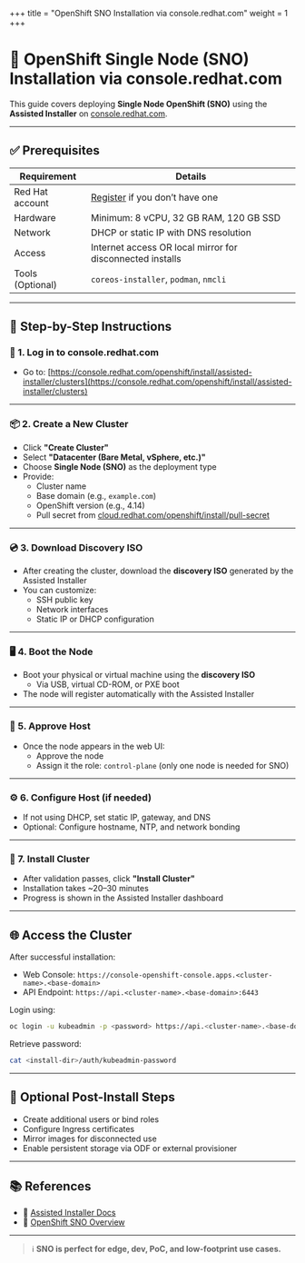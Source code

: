 +++
title = "OpenShift SNO Installation via console.redhat.com"
weight = 1
+++

# 🚀 OpenShift Single Node (SNO) Installation via console.redhat.com

This guide covers deploying **Single Node OpenShift (SNO)** using the **Assisted Installer** on [console.redhat.com](https://console.redhat.com/).

---

## ✅ Prerequisites

| Requirement         | Details                                                        |
|---------------------|----------------------------------------------------------------|
| Red Hat account     | [Register](https://www.redhat.com/en) if you don’t have one    |
| Hardware            | Minimum: 8 vCPU, 32 GB RAM, 120 GB SSD                         |
| Network             | DHCP or static IP with DNS resolution                         |
| Access              | Internet access OR local mirror for disconnected installs      |
| Tools (Optional)    | `coreos-installer`, `podman`, `nmcli`                          |

---

## 🧭 Step-by-Step Instructions

### 🔐 1. Log in to console.redhat.com

- Go to: [https://console.redhat.com/openshift/install/assisted-installer/clusters](https://console.redhat.com/openshift/install/assisted-installer/clusters)

---

### 📦 2. Create a New Cluster

- Click **"Create Cluster"**
- Select **"Datacenter (Bare Metal, vSphere, etc.)"**
- Choose **Single Node (SNO)** as the deployment type
- Provide:
  - Cluster name
  - Base domain (e.g., `example.com`)
  - OpenShift version (e.g., 4.14)
  - Pull secret from [cloud.redhat.com/openshift/install/pull-secret](https://cloud.redhat.com/openshift/install/pull-secret)

---

### 💿 3. Download Discovery ISO

- After creating the cluster, download the **discovery ISO** generated by the Assisted Installer
- You can customize:
  - SSH public key
  - Network interfaces
  - Static IP or DHCP configuration

---

### 🖥️ 4. Boot the Node

- Boot your physical or virtual machine using the **discovery ISO**
  - Via USB, virtual CD-ROM, or PXE boot
- The node will register automatically with the Assisted Installer

---

### 🔁 5. Approve Host

- Once the node appears in the web UI:
  - Approve the node
  - Assign it the role: `control-plane` (only one node is needed for SNO)

---

### ⚙️ 6. Configure Host (if needed)

- If not using DHCP, set static IP, gateway, and DNS
- Optional: Configure hostname, NTP, and network bonding

---

### 🚀 7. Install Cluster

- After validation passes, click **"Install Cluster"**
- Installation takes ~20–30 minutes
- Progress is shown in the Assisted Installer dashboard

---

## 🌐 Access the Cluster

After successful installation:

- Web Console: `https://console-openshift-console.apps.<cluster-name>.<base-domain>`
- API Endpoint: `https://api.<cluster-name>.<base-domain>:6443`

Login using:
```bash
oc login -u kubeadmin -p <password> https://api.<cluster-name>.<base-domain>:6443
```

Retrieve password:
```bash
cat <install-dir>/auth/kubeadmin-password
```

---

## 🧼 Optional Post-Install Steps

- Create additional users or bind roles
- Configure Ingress certificates
- Mirror images for disconnected use
- Enable persistent storage via ODF or external provisioner

---

## 📚 References

- 🔗 [Assisted Installer Docs](https://docs.openshift.com/container-platform/latest/installing/installing_platform_agnostic/installing-assisted-installer.html)
- 🔗 [OpenShift SNO Overview](https://docs.openshift.com/container-platform/latest/scalability_and_performance/using-sno.html)

---

> ℹ️ **SNO is perfect for edge, dev, PoC, and low-footprint use cases.**
